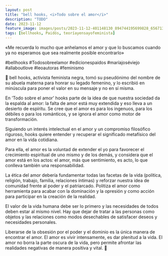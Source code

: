 ```yaml
---
layout: post
title: "bell hooks, <i>Todo sobre el amor</i>"
description: "TODO"
date: 2023-11-12
feature_image: images/posts/2023-11-12-401148130_894744195699828_6567133040137234873_n_18039071371583181.heic
tags: [bellhooks, Paidós, teoríayensayofeminista]
---
```


«Me recuerda lo mucho que anhelamos el amor y que lo buscamos cuando ya no esperamos que sea realmente posible encontrarlo»
<!--more-->

#bellhooks #Todosobreelamor #edicionespaidos #maríajoséviejo #allaboutlove #leoautoras #feminismo

💜 bell hooks, activista feminista negra, tomó su pseudónimo del nombre de su abuela materna para honrar su legado femenino, y lo escribió en minúscula para poner el valor en su mensaje y no en sí misma. 

En ‘Todo sobre el amor’ hooks parte de la idea de que nuestra sociedad da la espalda al amor: la falta de amor está muy extendida y eso lleva a un desierto de espíritu. Se cree que el amor es para los ingenuos, para los débiles o para los románticos, y se ignora el amor como motor de transformación.

Siguiendo un interés intelectual en el amor y un compromiso filosófico riguroso, hooks quiere entender y recuperar el significado metafísico del amor en la vida cotidiana. 

Para ella, el amor es la voluntad de extender el yo para favorecer el crecimiento espiritual de uno mismo y de los demás, y considera que el amor está en los actos: el amor, más que sentimiento, es acto, lo que conlleva también una responsabilidad.

La ética del amor debería fundamentar todas las facetas de la vida (política, religión, trabajo, familia, relaciones íntimas) y reforzar nuestra idea de comunidad frente al poder y el patriarcado. Politiza el amor como herramienta para acabar con la dominación y la opresión y como acción para participar en la creación de la realidad.

El valor de la vida humana debe ser lo primero y las necesidades de todos deben estar al mismo nivel. Hay que dejar de tratar a las personas como objetos y las relaciones como modos desechables de satisfacer deseos y necesidades personales.

Liberarse de la obsesión por el poder y el dominio es la única manera de encontrar el amor. El amor es vivir intensamente, es dar plenitud a la vida. El amor no borra la parte oscura de la vida, pero permite afrontar las realidades negativas de manera positiva y vital. 💜
